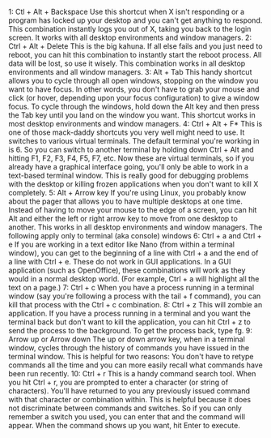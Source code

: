 1: Ctl + Alt + Backspace
Use this shortcut when X isn't responding or a program has locked up your desktop and you can't get anything to respond. This combination instantly logs you out of X, taking you back to the login screen. It works with all desktop environments and window managers.
2: Ctrl + Alt + Delete
This is the big kahuna. If all else fails and you just need to reboot, you can hit this combination to instantly start the reboot process. All data will be lost, so use it wisely. This combination works in all desktop environments and all window managers.
3: Alt + Tab
This handy shortcut allows you to cycle through all open windows, stopping on the window you want to have focus. In other words, you don't have to grab your mouse and click (or hover, depending upon your focus configuration) to give a window focus. To cycle through the windows, hold down the Alt key and then press the Tab key until you land on the window you want. This shortcut works in most desktop environments and window managers.
4: Ctrl + Alt + F*
This is one of those mack-daddy shortcuts you very well might need to use. It switches to various virtual terminals. The default terminal you're working in is 6. So you can switch to another terminal by holding down Ctrl + Alt and hitting F1, F2, F3, F4, F5, F7, etc. Now these are virtual terminals, so if you already have a graphical interface going, you'll only be able to work in a text-based terminal window. This is really good for debugging problems with the desktop or killing frozen applications when you don't want to kill X completely.
5: Alt + Arrow key
If you're using Linux, you probably know about the pager that allows you to have multiple desktops at one time. Instead of having to move your mouse to the edge of a screen, you can hit Alt and either the left or right arrow key to move from one desktop to another. This works in all desktop environments and window managers.
The following apply only to terminal (aka console) windows
6: Ctrl + a and Ctrl + e
If you are working in a text editor like Nano (from within a terminal window), you can get to the beginning of a line with Ctrl + a and the end of a line with Ctrl + e. These do not work in GUI applications. In a GUI application (such as OpenOffice), these combinations will work as they would in a normal desktop world. (For example, Ctrl + a will highlight all the text on a page.)
7: Ctrl + c
When you have a process running in a terminal window (say you're following a process with the tail + f command), you can kill that process with the Ctrl + c combination.
8: Ctrl + z
This will zombie an application. If you have a process running in a terminal and you want the terminal back but don't want to kill the application, you can hit Ctrl + z to send the process to the background. To get the process back, type fg.
9: Arrow up or Arrow down
The up or down arrow key, when in a terminal window, cycles through the history of commands you have issued in the terminal window. This is helpful for two reasons: You don't have to retype commands all the time and you can more easily recall what commands have been run recently.
10: Ctrl + r
This is a handy command search tool. When you hit Ctrl + r, you are prompted to enter a character (or string of characters). You'll have returned to you any previously issued command with that character or combination within. This is helpful because it does not discriminate between commands and switches. So if you can only remember a switch you used, you can enter that and the command will appear. When the command shows up you want, hit Enter to execute.

